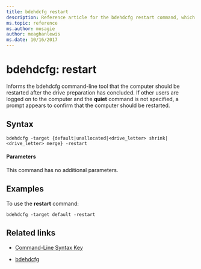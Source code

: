 ```yaml
---
title: bdehdcfg restart
description: Reference article for the bdehdcfg restart command, which tells bdehdcfg that the computer should be restarted after the drive preparation has concluded.
ms.topic: reference
ms.author: mosagie
author: meaghanlewis
ms.date: 10/16/2017
---
```



# bdehdcfg: restart

Informs the bdehdcfg command-line tool that the computer should be restarted after the drive preparation has concluded. If other users are logged on to the computer and the **quiet** command is not specified, a prompt appears to confirm that the computer should be restarted.

## Syntax

```
bdehdcfg -target {default|unallocated|<drive_letter> shrink|<drive_letter> merge} -restart
```

#### Parameters

This command has no additional parameters.

## Examples

To use the **restart** command:

```
bdehdcfg -target default -restart
```

## Related links

- [Command-Line Syntax Key](command-line-syntax-key.md)

- [bdehdcfg](bdehdcfg.md)
